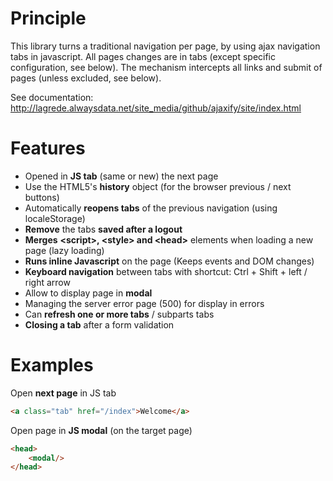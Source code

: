# Principle
This library turns a traditional navigation per page, by using ajax navigation tabs in javascript. All pages changes are in tabs (except specific configuration, see below). The mechanism intercepts all links and submit of pages (unless excluded, see below).

See documentation:
http://lagrede.alwaysdata.net/site_media/github/ajaxify/site/index.html

# Features
* Opened in __JS tab__ (same or new) the next page
* Use the HTML5's __history__ object (for the browser previous / next buttons)
* Automatically __reopens tabs__ of the previous navigation (using localeStorage)
* __Remove__ the tabs __saved after a logout__
* __Merges__ __&lt;script&gt;, &lt;style&gt; and &lt;head&gt;__ elements when loading a new page (lazy loading)
* __Runs inline Javascript__ on the page (Keeps events and DOM changes)
* __Keyboard navigation__ between tabs with shortcut: Ctrl + Shift + left / right arrow
* Allow to display page in __modal__
* Managing the server error page (500) for display in errors
* Can __refresh one or more tabs__ / subparts tabs
* __Closing a tab__ after a form validation

# Examples
Open __next page__ in JS tab
```html
<a class="tab" href="/index">Welcome</a>
```

Open page in __JS modal__ (on the target page)
```html
<head>
    <modal/>
</head>
```
